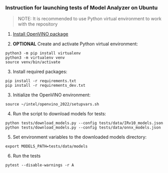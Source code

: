 ### Instruction for launching tests of Model Analyzer on Ubuntu

> NOTE: It is recommended to use Python virtual environment to work with the repository

1. [Install OpenVINO package](https://docs.openvinotoolkit.org/latest/openvino_docs_install_guides_installing_openvino_linux.html) 

2. **OPTIONAL** Create and activate Python virtual environment:
```shell
python3 -m pip install virtualenv
python3 -m virtualenv venv
source venv/bin/activate
```

3. Install required packages:
```shell
pip install -r requirements.txt
pip install -r requirements_dev.txt
```

3. Initialize the OpenVINO environment:
```shell
source ~/intel/openvino_2022/setupvars.sh
```

4. Run the script to download models for tests:
```shell
python tests/download_models.py --config tests/data/IRv10_models.json
python tests/download_models.py --config tests/data/onnx_models.json
```

5. Set environment variables to the downloaded models directory:
```shell
export MODELS_PATH=tests/data/models
```
6. Run the tests
```shell
pytest --disable-warnings -r A
```
